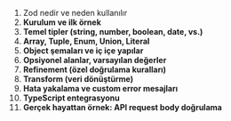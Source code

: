 
1. Zod nedir ve neden kullanılır
2. **Kurulum ve ilk örnek**
3. **Temel tipler (string, number, boolean, date, vs.)**
4. **Array, Tuple, Enum, Union, Literal**
5. **Object şemaları ve iç içe yapılar**
6. **Opsiyonel alanlar, varsayılan değerler**
7. **Refinement (özel doğrulama kuralları)**
8. **Transform (veri dönüştürme)**
9. **Hata yakalama ve custom error mesajları**
10. **TypeScript entegrasyonu**
11. **Gerçek hayattan örnek: API request body doğrulama**